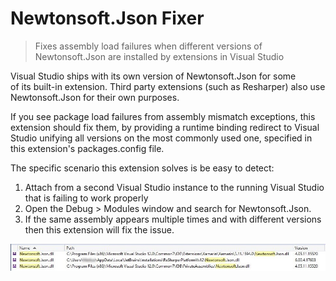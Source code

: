 # Newtonsoft.Json Fixer

> Fixes assembly load failures when different versions of Newtonsoft.Json are installed by extensions in Visual Studio


Visual Studio ships with its own version of Newtonsoft.Json for some  
of its built-in extension. Third party extensions (such as Resharper) 
also use Newtonsoft.Json for their own purposes.

If you see package load failures from assembly mismatch exceptions, this 
extension should fix them, by providing a runtime binding redirect to 
Visual Studio unifying all versions on the most commonly used one, specified in this extension's packages.config file.

The specific scenario this extension solves is be easy to detect:

1. Attach from a second Visual Studio instance to the running Visual Studio
   that is failing to work properly 
2. Open the Debug > Modules window and search for Newtonsoft.Json.
3. If the same assembly appears multiple times and with different versions
   then this extension will fix the issue.

![Duplicate assemblies](Newtonsoft.Json.jpg)

